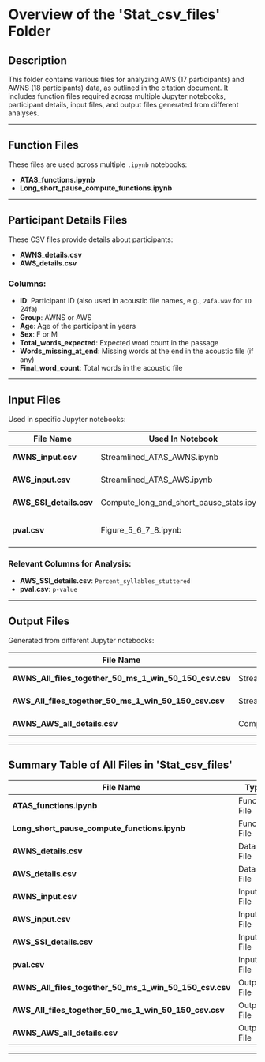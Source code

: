 # Overview of the 'Stat_csv_files' Folder  
  
## Description  
This folder contains various files for analyzing AWS (17 participants) and AWNS (18 participants) data, as outlined in the citation document. It includes function files required across multiple Jupyter notebooks, participant details, input files, and output files generated from different analyses.  
  
---  
  
## Function Files  
These files are used across multiple `.ipynb` notebooks:  
- **ATAS_functions.ipynb**  
- **Long_short_pause_compute_functions.ipynb**  
  
---  
  
## Participant Details Files  
These CSV files provide details about participants:  
- **AWNS_details.csv**  
- **AWS_details.csv**  
  
### Columns:  
- **ID**: Participant ID (also used in acoustic file names, e.g., `24fa.wav` for `ID` 24fa)  
- **Group**: AWNS or AWS  
- **Age**: Age of the participant in years  
- **Sex**: F or M  
- **Total_words_expected**: Expected word count in the passage  
- **Words_missing_at_end**: Missing words at the end in the acoustic file (if any)  
- **Final_word_count**: Total words in the acoustic file  
  
---  
  
## Input Files  
Used in specific Jupyter notebooks:  
  
| File Name                     | Used In Notebook                          | Description |  
|--------------------------------|---------------------------------|-------------|  
| **AWNS_input.csv**             | Streamlined_ATAS_AWNS.ipynb    | Contains start and optional end time inputs for trimming the original file |  
| **AWS_input.csv**              | Streamlined_ATAS_AWS.ipynb     | Contains start and optional end time inputs for trimming the original file |  
| **AWS_SSI_details.csv**        | Compute_long_and_short_pause_stats.ipynb | Contains %SS scores and other stuttering-related metrics |  
| **pval.csv**                   | Figure_5_6_7_8.ipynb          | Contains group analysis details for GLMs and Neg Binomial models (Generated in Figures_and_Tables/Group_Statistics.ipynb) |  
  
### Relevant Columns for Analysis:  
- **AWS_SSI_details.csv**: `Percent_syllables_stuttered`  
- **pval.csv**: `p-value`  
  
---  
  
## Output Files  
Generated from different Jupyter notebooks:  
  
| File Name                                      | Generated From Notebook                 | Description |  
|------------------------------------------------|---------------------------------|-------------|  
| **AWNS_All_files_together_50_ms_1_win_50_150_csv.csv** | Streamlined_ATAS_AWNS.ipynb    | Detailed in ATAS/README.md |  
| **AWS_All_files_together_50_ms_1_win_50_150_csv.csv** | Streamlined_ATAS_AWS.ipynb     | Detailed in ATAS/README.md |  
| **AWNS_AWS_all_details.csv**                  | Compute_long_and_short_pause_stats.ipynb | Detailed in ATAS/README.md |  
  
---  
  
## Summary Table of All Files in 'Stat_csv_files'  
  
| File Name                                    | Type         | Purpose |  
|----------------------------------------------|-------------|---------|  
| **ATAS_functions.ipynb**                     | Function File | Used across multiple `.ipynb` files |  
| **Long_short_pause_compute_functions.ipynb** | Function File | Used across multiple `.ipynb` files |  
| **AWNS_details.csv**                         | Data File | Contains participant details for AWNS group |  
| **AWS_details.csv**                          | Data File | Contains participant details for AWS group |  
| **AWNS_input.csv**                           | Input File | Start/end time inputs for Streamlined_ATAS_AWNS.ipynb |  
| **AWS_input.csv**                            | Input File | Start/end time inputs for Streamlined_ATAS_AWS.ipynb |  
| **AWS_SSI_details.csv**                      | Input File | Stuttering-related metrics for Compute_long_and_short_pause_stats.ipynb |  
| **pval.csv**                                 | Input File | Group analysis for Figure_5_6_7_8.ipynb |  
| **AWNS_All_files_together_50_ms_1_win_50_150_csv.csv** | Output File | Output from Streamlined_ATAS_AWNS.ipynb |  
| **AWS_All_files_together_50_ms_1_win_50_150_csv.csv** | Output File | Output from Streamlined_ATAS_AWS.ipynb |  
| **AWNS_AWS_all_details.csv**                 | Output File | Output from Compute_long_and_short_pause_stats.ipynb |  
  
---  

